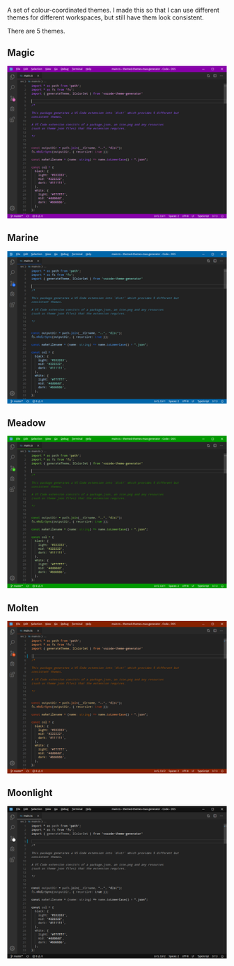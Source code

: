 
A set of colour-coordinated themes. I made this so that I can use different themes for different workspaces, but still have them look consistent.

There are 5 themes.

## Magic
![screenshot of "magic" theme](src/magic.png)

## Marine
![screenshot of "marine" theme](src/marine.png)

## Meadow
![screenshot of "meadow" theme](src/meadow.png)

## Molten
![screenshot of "molten" theme](src/molten.png)

## Moonlight
![screenshot of "moonlight" theme](src/moonlight.png)
